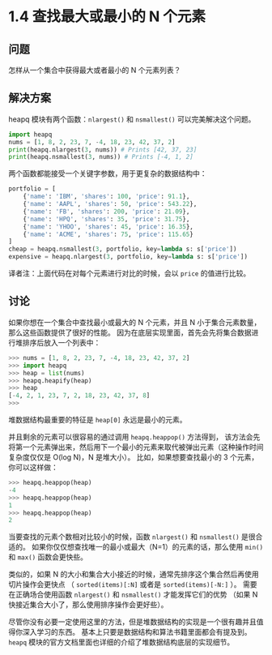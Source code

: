 # 1.4 查找最大或最小的 N 个元素

## 问题

怎样从一个集合中获得最大或者最小的 N 个元素列表？

## 解决方案

heapq 模块有两个函数：`nlargest()` 和 `nsmallest()` 可以完美解决这个问题。

```python
import heapq
nums = [1, 8, 2, 23, 7, -4, 18, 23, 42, 37, 2]
print(heapq.nlargest(3, nums)) # Prints [42, 37, 23]
print(heapq.nsmallest(3, nums)) # Prints [-4, 1, 2]
```

两个函数都能接受一个关键字参数，用于更复杂的数据结构中：

```python
portfolio = [
    {'name': 'IBM', 'shares': 100, 'price': 91.1},
    {'name': 'AAPL', 'shares': 50, 'price': 543.22},
    {'name': 'FB', 'shares': 200, 'price': 21.09},
    {'name': 'HPQ', 'shares': 35, 'price': 31.75},
    {'name': 'YHOO', 'shares': 45, 'price': 16.35},
    {'name': 'ACME', 'shares': 75, 'price': 115.65}
]
cheap = heapq.nsmallest(3, portfolio, key=lambda s: s['price'])
expensive = heapq.nlargest(3, portfolio, key=lambda s: s['price'])
```

译者注：上面代码在对每个元素进行对比的时候，会以 `price` 的值进行比较。

## 讨论

如果你想在一个集合中查找最小或最大的 N 个元素，并且 N 小于集合元素数量，那么这些函数提供了很好的性能。 因为在底层实现里面，首先会先将集合数据进行堆排序后放入一个列表中：

```python
>>> nums = [1, 8, 2, 23, 7, -4, 18, 23, 42, 37, 2]
>>> import heapq
>>> heap = list(nums)
>>> heapq.heapify(heap)
>>> heap
[-4, 2, 1, 23, 7, 2, 18, 23, 42, 37, 8]
>>>
```

堆数据结构最重要的特征是 `heap[0]` 永远是最小的元素。

并且剩余的元素可以很容易的通过调用 `heapq.heappop()` 方法得到， 该方法会先将第一个元素弹出来，然后用下一个最小的元素来取代被弹出元素（这种操作时间复杂度仅仅是 O(log N)，N 是堆大小）。 比如，如果想要查找最小的 3 个元素，你可以这样做：

```python
>>> heapq.heappop(heap)
-4
>>> heapq.heappop(heap)
1
>>> heapq.heappop(heap)
2
```

当要查找的元素个数相对比较小的时候，函数 `nlargest()` 和 `nsmallest()` 是很合适的。 如果你仅仅想查找唯一的最小或最大（N=1）的元素的话，那么使用 `min()` 和 `max()` 函数会更快些。 

类似的，如果 N 的大小和集合大小接近的时候，通常先排序这个集合然后再使用切片操作会更快点 （ `sorted(items)[:N]` 或者是 `sorted(items)[-N:]` ）。 需要在正确场合使用函数 `nlargest()` 和 `nsmallest()` 才能发挥它们的优势 （如果 N 快接近集合大小了，那么使用排序操作会更好些）。

尽管你没有必要一定使用这里的方法，但是堆数据结构的实现是一个很有趣并且值得你深入学习的东西。 基本上只要是数据结构和算法书籍里面都会有提及到。 `heapq` 模块的官方文档里面也详细的介绍了堆数据结构底层的实现细节。